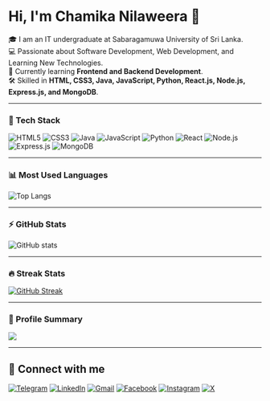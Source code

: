 # Hi, I'm Chamika Nilaweera 👋
🎓 I am an IT undergraduate at Sabaragamuwa University of Sri Lanka.  
💻 Passionate about Software Development, Web Development, and Learning New Technologies.  
🌱 Currently learning **Frontend and Backend Development**.  
🛠️ Skilled in **HTML, CSS3, Java, JavaScript, Python, React.js, Node.js, Express.js, and MongoDB**.  

---

### 🚀 Tech Stack
![HTML5](https://img.shields.io/badge/HTML5-E34F26?style=for-the-badge&logo=html5&logoColor=white)
![CSS3](https://img.shields.io/badge/CSS3-1572B6?style=for-the-badge&logo=css3&logoColor=white)
![Java](https://img.shields.io/badge/Java-ED8B00?style=for-the-badge&logo=java&logoColor=white)
![JavaScript](https://img.shields.io/badge/JavaScript-323330?style=for-the-badge&logo=javascript&logoColor=F7DF1E)
![Python](https://img.shields.io/badge/Python-3776AB?style=for-the-badge&logo=python&logoColor=white)
![React](https://img.shields.io/badge/React-20232A?style=for-the-badge&logo=react&logoColor=61DAFB)
![Node.js](https://img.shields.io/badge/Node.js-43853D?style=for-the-badge&logo=node.js&logoColor=white)
![Express.js](https://img.shields.io/badge/Express.js-404D59?style=for-the-badge)
![MongoDB](https://img.shields.io/badge/MongoDB-4EA94B?style=for-the-badge&logo=mongodb&logoColor=white)

---

### 📊 Most Used Languages
![Top Langs](https://github-readme-stats.vercel.app/api/top-langs/?username=yourusername&layout=compact&theme=radical)

---

### ⚡ GitHub Stats
![GitHub stats](https://github-readme-stats.vercel.app/api?username=chamikanilaweera&show_icons=true&theme=radical)

---

### 🔥 Streak Stats
[![GitHub Streak](https://github-readme-streak-stats.herokuapp.com?user=chamikanilaweera&theme=radical&hide_border=true)](https://git.io/streak-stats)

---

### 📝 Profile Summary
![](http://github-profile-summary-cards.vercel.app/api/cards/profile-details?username=chamikanilaweera&theme=radical)

---

## 🔗 Connect with me  

[![Telegram](https://img.shields.io/badge/Telegram-CHAMIKA%20NILAWEEERA-2CA5E0?style=for-the-badge&logo=telegram&logoColor=white)](#)
[![LinkedIn](https://img.shields.io/badge/Chamika%20Nilaweera-0077B5?style=for-the-badge&logo=linkedin&logoColor=white)](#)
[![Gmail](https://img.shields.io/badge/Email-CHAMIKANILAWEEERA25@GMAIL.COM-D14836?style=for-the-badge&logo=gmail&logoColor=white)](mailto:chamikanilaweera25@gmail.com)
[![Facebook](https://img.shields.io/badge/Chamika.Nilaweera-1877F2?style=for-the-badge&logo=facebook&logoColor=white)](#)
[![Instagram](https://img.shields.io/badge/Instagram-CHAMIKA__NILAWEEERA-E4405F?style=for-the-badge&logo=instagram&logoColor=white)](#)
[![X](https://img.shields.io/badge/Chamika%20Nilaweera-1DA1F2?style=for-the-badge&logo=x&logoColor=white)](#)



<!--
**chamikanilaweera/chamikanilaweera** is a ✨ _special_ ✨ repository because its `README.md` (this file) appears on your GitHub profile.

Here are some ideas to get you started:

- 🔭 I’m currently working on ...
- 🌱 I’m currently learning ...
- 👯 I’m looking to collaborate on ...
- 🤔 I’m looking for help with ...
- 💬 Ask me about ...
- 📫 How to reach me: ...
- 😄 Pronouns: ...
- ⚡ Fun fact: ...
-->
